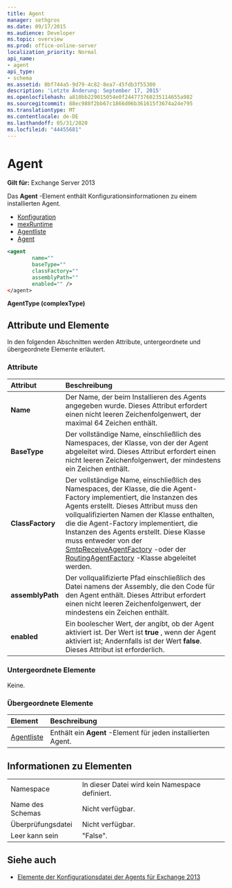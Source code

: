 ```yaml
---
title: Agent
manager: sethgros
ms.date: 09/17/2015
ms.audience: Developer
ms.topic: overview
ms.prod: office-online-server
localization_priority: Normal
api_name:
- agent
api_type:
- schema
ms.assetid: 0bf744a5-9d79-4c82-8ea7-45fdb3f55300
description: 'Letzte Änderung: September 17, 2015'
ms.openlocfilehash: a810bb229015054e0f244773760235114655a982
ms.sourcegitcommit: 88ec988f2bb67c1866d06b361615f3674a24e795
ms.translationtype: MT
ms.contentlocale: de-DE
ms.lasthandoff: 05/31/2020
ms.locfileid: "44455681"
---
```

# <a name="agent"></a>Agent
  
**Gilt für:** Exchange Server 2013
  
Das **Agent** -Element enthält Konfigurationsinformationen zu einem installierten Agent. 
  
- [Konfiguration](configuration.md) 
- [mexRuntime](mexruntime.md)
- [Agentliste](agentlist.md)
- [Agent](agent.md)
  
```XML
<agent
        name=""
        baseType=""
        classFactory=""
        assemblyPath=""
        enabled="" />
</agent>
```

**AgentType (complexType)**

## <a name="attributes-and-elements"></a>Attribute und Elemente

In den folgenden Abschnitten werden Attribute, untergeordnete und übergeordnete Elemente erläutert.
  
### <a name="attributes"></a>Attribute

|**Attribut**|**Beschreibung**|
|:-----|:-----|
|**Name** <br/> |Der Name, der beim Installieren des Agents angegeben wurde. Dieses Attribut erfordert einen nicht leeren Zeichenfolgenwert, der maximal 64 Zeichen enthält.  <br/> |
|**BaseType** <br/> |Der vollständige Name, einschließlich des Namespaces, der Klasse, von der der Agent abgeleitet wird. Dieses Attribut erfordert einen nicht leeren Zeichenfolgenwert, der mindestens ein Zeichen enthält.  <br/> |
|**ClassFactory** <br/> |Der vollständige Name, einschließlich des Namespaces, der Klasse, die die Agent-Factory implementiert, die Instanzen des Agents erstellt. Dieses Attribut muss den vollqualifizierten Namen der Klasse enthalten, die die Agent-Factory implementiert, die Instanzen des Agents erstellt. Diese Klasse muss entweder von der [SmtpReceiveAgentFactory](https://msdn.microsoft.com/library/Microsoft.Exchange.Data.Transport.Smtp.SmtpReceiveAgentFactory.aspx) -oder der [RoutingAgentFactory](https://msdn.microsoft.com/library/Microsoft.Exchange.Data.Transport.Routing.RoutingAgentFactory.aspx) -Klasse abgeleitet werden.  <br/> |
|**assemblyPath** <br/> |Der vollqualifizierte Pfad einschließlich des Datei namens der Assembly, die den Code für den Agent enthält. Dieses Attribut erfordert einen nicht leeren Zeichenfolgenwert, der mindestens ein Zeichen enthält.  <br/> |
|**enabled** <br/> |Ein boolescher Wert, der angibt, ob der Agent aktiviert ist. Der Wert ist **true** , wenn der Agent aktiviert ist; Andernfalls ist der Wert **false**. Dieses Attribut ist erforderlich.  <br/> |
   
### <a name="child-elements"></a>Untergeordnete Elemente

Keine.
  
### <a name="parent-elements"></a>Übergeordnete Elemente

|**Element**|**Beschreibung**|
|:-----|:-----|
|[Agentliste](agentlist.md) <br/> |Enthält ein **Agent** -Element für jeden installierten Agent.  <br/> |
   
## <a name="element-information"></a>Informationen zu Elementen

|||
|:-----|:-----|
|Namespace  <br/> |In dieser Datei wird kein Namespace definiert.  <br/> |
|Name des Schemas  <br/> |Nicht verfügbar.  <br/> |
|Überprüfungsdatei  <br/> |Nicht verfügbar.  <br/> |
|Leer kann sein  <br/> |"False".  <br/> |
   
## <a name="see-also"></a>Siehe auch

- [Elemente der Konfigurationsdatei der Agents für Exchange 2013](agents-configuration-file-elements-for-exchange-2013.md)

